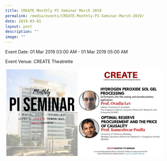 ```yaml
---
title: CREATE Monthly PI Seminar March 2019
permalink: /media/events/CREATE-Monthly-PI-Seminar-March-2019/
date: 2019-03-01
layout: post
description: ""
image: ""
---
```

Event Date: 01 Mar 2019 03:00 AM - 01 Mar 2019 05:00 AM

Event Venue: CREATE Theatrette

![](/images/Events/March%202019.jpg)